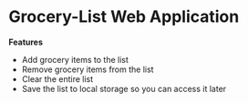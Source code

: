 # Grocery-List Web Application
<strong>Features</strong>
- Add grocery items to the list
- Remove grocery items from the list
- Clear the entire list
- Save the list to local storage so you can access it later
